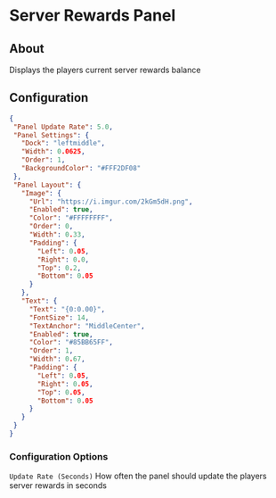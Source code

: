 # Server Rewards Panel

## About
Displays the players current server rewards balance

## Configuration
 
 ```json
{
  "Panel Update Rate": 5.0,
  "Panel Settings": {
    "Dock": "leftmiddle",
    "Width": 0.0625,
    "Order": 1,
    "BackgroundColor": "#FFF2DF08"
  },
  "Panel Layout": {
    "Image": {
      "Url": "https://i.imgur.com/2kGm5dH.png",
      "Enabled": true,
      "Color": "#FFFFFFFF",
      "Order": 0,
      "Width": 0.33,
      "Padding": {
        "Left": 0.05,
        "Right": 0.0,
        "Top": 0.2,
        "Bottom": 0.05
      }
    },
    "Text": {
      "Text": "{0:0.00}",
      "FontSize": 14,
      "TextAnchor": "MiddleCenter",
      "Enabled": true,
      "Color": "#85BB65FF",
      "Order": 1,
      "Width": 0.67,
      "Padding": {
        "Left": 0.05,
        "Right": 0.05,
        "Top": 0.05,
        "Bottom": 0.05
      }
    }
  }
}
 ```

### Configuration Options
`Update Rate (Seconds)` How often the panel should update the players server rewards in seconds